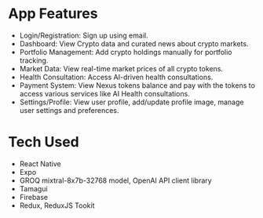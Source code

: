 # App Features
- Login/Registration: Sign up using email. 
- Dashboard: View Crypto data and curated news about crypto markets. 
- Portfolio Management: Add crypto holdings manually for portfolio tracking. 
- Market Data: View real-time market prices of all crypto tokens. 
- Health Consultation: Access AI-driven health consultations. 
- Payment System: View Nexus tokens balance and pay with the tokens to access various services like AI Health consultations. 
- Settings/Profile: View user profile, add/update profile image, manage user settings and preferences.

# Tech Used
- React Native
- Expo
- GROQ mixtral-8x7b-32768 model, OpenAI API client library
- Tamagui
- Firebase
- Redux, ReduxJS Tookit
